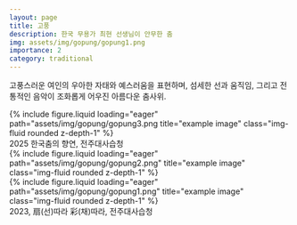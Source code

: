 ```yaml
---
layout: page
title: 고풍
description: 한국 무용가 최현 선생님이 안무한 춤
img: assets/img/gopung/gopung1.png
importance: 2
category: traditional
---
```


고풍스러운 여인의 우아한 자태와 예스러움을 표현하며, 섬세한 선과 움직임, 그리고 전통적인 음악이 조화롭게 어우진 아름다운 춤사위.

<div class="row">
    <div class="col-sm mt-3 mt-md-0">
        {% include figure.liquid loading="eager" path="assets/img/gopung/gopung3.png title="example image" class="img-fluid rounded z-depth-1" %}
    </div>
</div>
<div class="caption">
    2025 한국춤의 향연, 전주대사습청
</div>

<div class="row">
    <div class="col-sm mt-3 mt-md-0">
        {% include figure.liquid loading="eager" path="assets/img/gopung/gopung2.png" title="example image" class="img-fluid rounded z-depth-1" %}
    </div>
    <div class="col-sm mt-3 mt-md-0">
        {% include figure.liquid loading="eager" path="assets/img/gopung/gopung1.png" title="example image" class="img-fluid rounded z-depth-1" %}
    </div>
</div>
<div class="caption">
    2023, 扇(선)따라 彩(채)따라, 전주대사습청
</div>
